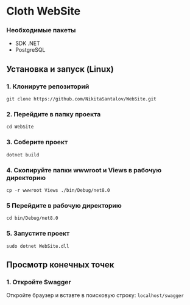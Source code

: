 ﻿# Cloth WebSite

### Необходимые пакеты
- SDK .NET
- PostgreSQL

## Установка и запуск (Linux)

### 1. Клонируте репозиторий 

```git clone https://github.com/NikitaSantalov/WebSite.git```

### 2. Перейдите в папку проекта
```cd WebSite```

### 3. Соберите проект
```dotnet build```

### 4. Скопируйте папки wwwroot и Views в рабочую директорию 
```cp -r wwwroot Views ./bin/Debug/net8.0```

### 5 Перейдите в рабочую директорию
```cd bin/Debug/net8.0```

### 5. Запустите проект
```sudo dotnet WebSite.dll```

## Просмотр конечных точек

### 1. Откройте Swagger
Откройте браузер и вставте в поисковую строку: ```localhost/swagger```
